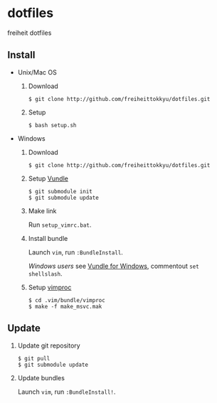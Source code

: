 # dotfiles
freiheit dotfiles

## Install
- Unix/Mac OS
    1. Download

        ```
        $ git clone http://github.com/freiheittokkyu/dotfiles.git
        ```

    2. Setup

        ```
        $ bash setup.sh
        ```

- Windows
    1. Download

        ```
        $ git clone http://github.com/freiheittokkyu/dotfiles.git
        ```

    2. Setup [Vundle]

        ```
        $ git submodule init
        $ git submodule update
        ```

    3. Make link

        Run `setup_vimrc.bat`.

    4. Install bundle

        Launch `vim`,  run `:BundleInstall`.

        *Windows users* see [Vundle for Windows], commentout `set shellslash`.

    5. Setup [vimproc]

        ```
        $ cd .vim/bundle/vimproc
        $ make -f make_msvc.mak
        ```

## Update
1. Update git repository

    ```
    $ git pull
    $ git submodule update
    ```

2. Update bundles

    Launch `vim`, run `:BundleInstall!`.

[Vundle]:http://github.com/gmarik/vundle
[Vundle for Windows]:https://github.com/gmarik/vundle/wiki/Vundle-for-Windows
[vimproc]:http://github.com/Shougo/vimproc
